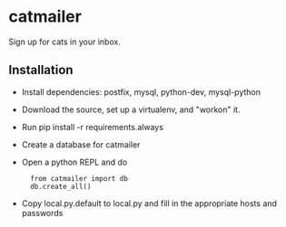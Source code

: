 catmailer
=========

Sign up for cats in your inbox.

## Installation
* Install dependencies: postfix, mysql, python-dev, mysql-python
* Download the source, set up a virtualenv, and "workon" it.
* Run pip install -r requirements.always
* Create a database for catmailer
* Open a python REPL and do

        from catmailer import db
        db.create_all()

* Copy local.py.default to local.py and fill in the appropriate hosts and passwords
